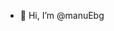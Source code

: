 - 👋 Hi, I’m @manuEbg
<!---
manuEbg/manuEbg is a ✨ special ✨ repository because its `README.md` (this file) appears on your GitHub profile.
You can click the Preview link to take a look at your changes.
--->
